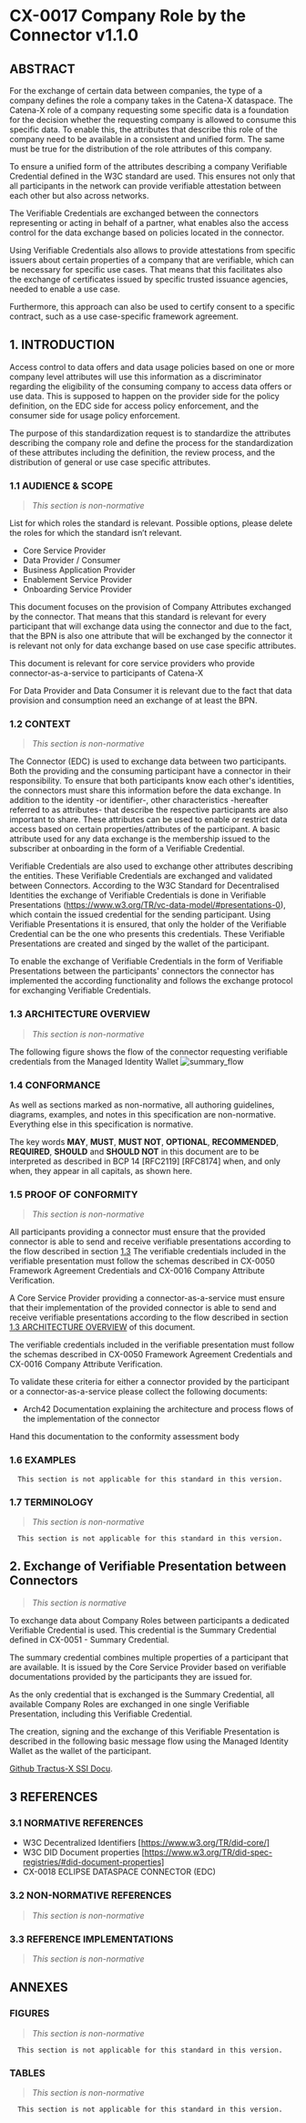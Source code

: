 
# CX-0017 Company Role by the Connector v1.1.0

## ABSTRACT

For the exchange of certain data between companies, the type of a company defines the role a company takes in the Catena-X dataspace. The Catena-X role of a company requesting some specific data is a foundation for the decision whether the requesting company is allowed to consume this specific data. To enable this, the attributes that describe this role of the company need to be available in a consistent and unified form. The same must be true for the distribution of the role attributes of this company.

To ensure a unified form of the attributes describing a company Verifiable Credential defined in the W3C standard are used. This ensures not only that all participants in the network can provide verifiable attestation between each other but also across networks.

The Verifiable Credentials are exchanged between the connectors representing or acting in behalf of a partner, what enables also the access control for the data exchange based on policies located in the connector.

Using Verifiable Credentials also allows to provide attestations from specific issuers about certain properties of a company that are verifiable, which can be necessary for specific use cases. That means that this facilitates also the exchange of certificates issued by specific trusted issuance agencies, needed to enable a use case.

Furthermore, this approach can also be used to certify consent to a specific contract, such as a use case-specific framework agreement.

## 1. INTRODUCTION

Access control to data offers and data usage policies based on one or more company level attributes will use this information as a discriminator regarding the eligibility of the consuming company to access data offers or use data.  This is supposed to happen on the provider side for the policy definition, on the EDC side for access policy enforcement, and the consumer side for usage policy enforcement.

The purpose of this standardization request is to standardize the attributes describing the company role and define the process for the standardization of these attributes including the definition, the review process, and the distribution of general or use case specific attributes.

### 1.1 AUDIENCE & SCOPE

> *This section is non-normative*

List for which roles the standard is relevant. Possible options, please delete the roles for which the standard isn’t relevant.

- Core Service Provider
- Data Provider / Consumer
- Business Application Provider
- Enablement Service Provider
- Onboarding Service Provider

This document focuses on the provision of Company Attributes exchanged by the connector. That means that this standard is relevant for every participant that will exchange data using the connector and due to the fact, that the BPN is also one attribute that will be exchanged by the connector it is relevant not only for data exchange based on use case specific attributes.

This document is relevant for core service providers who provide connector-as-a-service to participants of Catena-X

For Data Provider and Data Consumer it is relevant due to the fact that data provision and consumption need an exchange of at least the BPN.

### 1.2 CONTEXT

> *This section is non-normative*

The Connector (EDC) is used to exchange data between two participants. Both the providing and the consuming participant have a connector in their responsibility. To ensure that both participants know each other's identities, the connectors must share this information before the data exchange. In addition to the identity -or identifier-, other characteristics -hereafter referred to as attributes- that describe the respective participants are also important to share. These attributes can be used to enable or restrict data access based on certain properties/attributes of the participant. A basic attribute used for any data exchange is the membership issued to the subscriber at onboarding in the form of a Verifiable Credential.

Verifiable Credentials are also used to exchange other attributes describing the entities. These Verifiable Credentials are exchanged and validated between Connectors. According to the W3C Standard for Decentralised Identities the exchange of Verifiable Credentials is done in Verifiable Presentations (https://www.w3.org/TR/vc-data-model/#presentations-0), which contain the issued credential for the sending participant. Using Verifiable Presentations it is ensured, that only the holder of the Verifiable Credential can be the one who presents this credentials. These Verifiable Presentations are created and singed by the wallet of the participant.

To enable the exchange of Verifiable Credentials in the form of Verifiable Presentations between the participants' connectors the connector has implemented the according functionality and follows the exchange protocol for exchanging Verifiable Credentials.

### 1.3 ARCHITECTURE OVERVIEW

> *This section is non-normative*

The following figure shows the flow of the connector requesting verifiable credentials from the Managed Identity Wallet ![summary_flow](https://raw.githubusercontent.com/eclipse-tractusx/ssi-docu/main/docs/architecture/cx-3-2/flow.svg)

### 1.4 CONFORMANCE

As well as sections marked as non-normative, all authoring guidelines, diagrams, examples, and notes in this specification are non-normative. Everything else in this specification is normative.

The key words **MAY**, **MUST**, **MUST NOT**, **OPTIONAL**, **RECOMMENDED**, **REQUIRED**, **SHOULD** and **SHOULD NOT** in this document are to be interpreted as described in BCP 14 [RFC2119] [RFC8174] when, and only when, they appear in all capitals, as shown here.

### 1.5 PROOF OF CONFORMITY

> *This section is non-normative*

All participants providing a connector must ensure that the provided connector is able to send and receive verifiable presentations according to the flow described in section [1.3](#13-architecture-overview) The verifiable credentials included in the verifiable presentation must follow the schemas described in CX-0050 Framework Agreement Credentials and CX-0016 Company Attribute Verification.

A Core Service Provider providing a connector-as-a-service must ensure that their implementation of the provided connector is able to send and receive verifiable presentations according to the flow described in section [1.3 ARCHITECTURE OVERVIEW](#13-architecture-overview) of this document.

The verifiable credentials included in the verifiable presentation must follow the schemas described in CX-0050 Framework Agreement Credentials and CX-0016 Company Attribute Verification.

To validate these criteria for either a connector provided by the participant or a connector-as-a-service please collect the following documents:

- Arch42 Documentation explaining the architecture and process flows of the implementation of the connector

Hand this documentation to the conformity assessment body

### 1.6 EXAMPLES

```text
  This section is not applicable for this standard in this version.
```

### 1.7 TERMINOLOGY

> *This section is non-normative*

```text
  This section is not applicable for this standard in this version.
```

## 2. Exchange of Verifiable Presentation between Connectors

> *This section is normative*

To exchange data about Company Roles between participants a dedicated Verifiable Credential is used. This credential is the Summary Credential defined in CX-0051 - Summary Credential.

The summary credential combines multiple properties of a participant that are available. It is issued by the Core Service Provider based on verifiable documentations provided by the participants they are issued for.

As the only credential that is exchanged is the Summary Credential, all available Company Roles are exchanged in one single Verifiable Presentation, including this Verifiable Credential.

The creation, signing and the exchange of this Verifiable Presentation is described in the following basic message flow using the Managed Identity Wallet as the wallet of the participant.

[Github Tractus-X SSI Docu](https://github.com/eclipse-tractusx/ssi-docu/blob/main/docs/architecture/cx-3-2/edc/identity.next.implementation.md).

## 3 REFERENCES

### 3.1 NORMATIVE REFERENCES

- W3C Decentralized Identifiers [https://www.w3.org/TR/did-core/]
- W3C DID Document properties [https://www.w3.org/TR/did-spec-registries/#did-document-properties]
- CX-0018 ECLIPSE DATASPACE CONNECTOR (EDC)

### 3.2 NON-NORMATIVE REFERENCES

> *This section is non-normative*

### 3.3 REFERENCE IMPLEMENTATIONS

> *This section is non-normative*

## ANNEXES

### FIGURES

> *This section is non-normative*

```text
  This section is not applicable for this standard in this version.
```

### TABLES

> *This section is non-normative*

```text
  This section is not applicable for this standard in this version.
```
